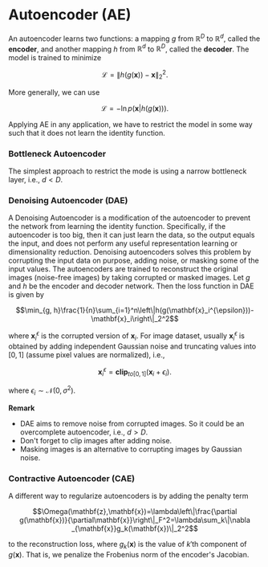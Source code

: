 
# Autoencoder (AE)
An autoencoder learns two functions: a mapping $g$ from $\mathbb{R}^D$ to $\mathbb{R}^d$, called the **encoder**, and another mapping $h$ from $\mathbb{R}^d$ to $\mathbb{R}^D$, called the **decoder**. The model is trained to minimize
```math
\mathcal{L}=\|h(g(\mathbf{x}))-\mathbf{x}\|_2^2.
```
More generally, we can use
```math
\mathcal{L}=-\ln p(\mathbf{x}|h(g(\mathbf{x}))).
```
Applying AE in any application, we have to restrict the model in some way such that it does not learn the identity function.

### Bottleneck Autoencoder
The simplest approach to restrict the mode is using a narrow bottleneck layer, i.e., $`d<D`$.


### Denoising Autoencoder (DAE)
A Denoising Autoencoder is a modification of the autoencoder to prevent the network from learning the identity function. Specifically, if the autoencoder is too big, then it can just learn the data, so the output equals the input, and does not perform any useful representation learning or dimensionality reduction. Denoising autoencoders solves this problem by corrupting the input data on purpose, adding noise, or masking some of the input values. The autoencoders are trained to reconstruct the original images (noise-free images) by taking corrupted or masked images.
Let $g$ and $h$ be the encoder and decoder network. Then the loss function in DAE is given by
```math
\min_{g, h}\frac{1}{n}\sum_{i=1}^n\left\|h(g(\mathbf{x}_i^{\epsilon}))-\mathbf{x}_i\right\|_2^2
```

where $\mathbf{x}_i^{\epsilon}$ is the corrupted version of $\mathbf{x}_i$. For image dataset, usually $\mathbf{x}_i^{\epsilon}$ is obtained by adding independent Gaussian noise and truncating values into $[0,1]$ (assume pixel values are normalized), i.e.,
```math
\mathbf{x}_{i}^{\epsilon}=\textbf{clip}_{to [0,1]}\left(\mathbf{x}_i+\epsilon_i\right).
```
where $`\epsilon_i\sim\mathcal{N}(0,\sigma^2)`$.


**Remark**
* DAE aims to remove noise from corrupted images. So it could be an overcomplete autoencoder, i.e., $`d>D`$.
* Don't forget to clip images after adding noise.
* Masking images is an alternative to corrupting images by Gaussian noise.


### Contractive Autoencoder (CAE)
A different way to regularize autoencoders is by adding the penalty term
```math
\Omega(\mathbf{z},\mathbf{x})=\lambda\left\|\frac{\partial 
g(\mathbf{x})}{\partial\mathbf{x}}\right\|_F^2=\lambda\sum_k\|\nabla
_{\mathbf{x}}g_k(\mathbf{x})\|_2^2
```
to the reconstruction loss, where $g_{k}(\mathbf{x})$ is the value of $k'$th component of $`g(\mathbf{x})`$. That is, we penalize the Frobenius norm of the encoder's Jacobian.



